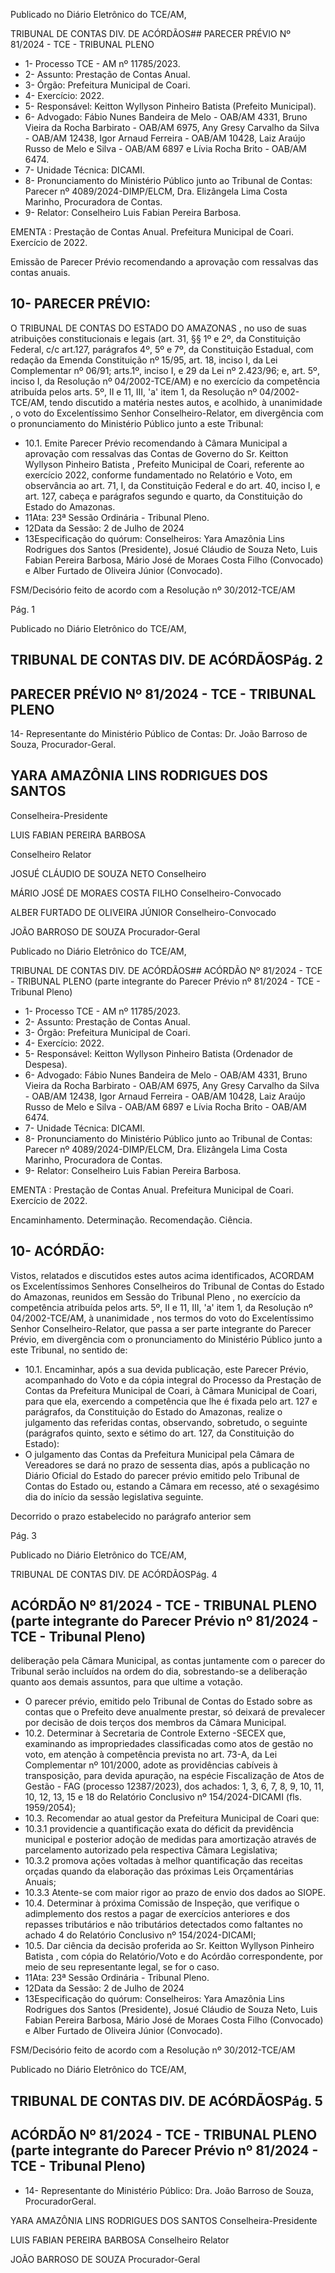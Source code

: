 Publicado  no  Diário  Eletrônico do TCE/AM,

TRIBUNAL DE CONTAS DIV. DE ACÓRDÃOS## PARECER PRÉVIO Nº 81/2024 - TCE - TRIBUNAL PLENO

- 1- Processo TCE - AM nº 11785/2023.
- 2- Assunto: Prestação de Contas Anual.
- 3- Órgão: Prefeitura Municipal de Coari.
- 4- Exercício: 2022.
- 5- Responsável: Keitton Wyllyson Pinheiro Batista (Prefeito Municipal).
- 6- Advogado: Fábio Nunes Bandeira de Melo - OAB/AM 4331, Bruno Vieira da Rocha Barbirato - OAB/AM 6975, Any Gresy Carvalho da Silva - OAB/AM 12438, Igor Arnaud Ferreira - OAB/AM 10428, Laiz Araújo Russo de Melo e Silva - OAB/AM 6897 e Lívia Rocha Brito - OAB/AM 6474.
- 7- Unidade Técnica: DICAMI.
- 8- Pronunciamento  do  Ministério  Público  junto  ao  Tribunal  de  Contas: Parecer  nº 4089/2024-DIMP/ELCM, Dra. Elizângela Lima Costa Marinho, Procuradora de Contas.
- 9- Relator: Conselheiro Luis Fabian Pereira Barbosa.

EMENTA :  Prestação  de  Contas  Anual.    Prefeitura Municipal de Coari.  Exercício de 2022.

Emissão de Parecer Prévio recomendando a aprovação com ressalvas das contas anuais.

## 10-  PARECER PRÉVIO:

O  TRIBUNAL  DE  CONTAS  DO  ESTADO  DO  AMAZONAS ,  no  uso  de  suas atribuições  constitucionais  e  legais  (art.  31,  §§  1º  e  2º,  da  Constituição  Federal,  c/c art.127,  parágrafos  4º,  5º  e  7º,  da  Constituição  Estadual,  com  redação  da  Emenda Constituição nº 15/95, art. 18, inciso I, da Lei Complementar nº 06/91; arts.1º, inciso I, e 29  da  Lei  nº  2.423/96;  e,  art.  5º,  inciso  I,  da  Resolução  nº  04/2002-TCE/AM)  e  no exercício da competência atribuída pelos arts. 5º, II e 11, III, 'a' item 1, da Resolução nº 04/2002-TCE/AM, tendo discutido a matéria nestes autos, e acolhido, à unanimidade , o voto do Excelentíssimo Senhor Conselheiro-Relator, em divergência com o pronunciamento do Ministério Público junto a este Tribunal:

- 10.1. Emite  Parecer  Prévio  recomendando  à  Câmara  Municipal  a aprovação  com  ressalvas das  Contas  de  Governo  do Sr. Keitton Wyllyson Pinheiro Batista , Prefeito Municipal de Coari, referente ao exercício  2022,  conforme  fundamentado  no  Relatório  e  Voto,  em observância ao art. 71, I, da Constituição Federal e do art. 40, inciso I, e art. 127, cabeça e parágrafos segundo e quarto, da Constituição do Estado do Amazonas.
- 11Ata: 23ª Sessão Ordinária - Tribunal Pleno.
- 12Data da Sessão: 2 de Julho de 2024
- 13Especificação  do  quórum: Conselheiros: Yara  Amazônia  Lins  Rodrigues  dos Santos  (Presidente),  Josué  Cláudio  de  Souza  Neto,  Luis  Fabian  Pereira  Barbosa, Mário  José  de  Moraes  Costa  Filho  (Convocado)  e  Alber  Furtado  de  Oliveira  Júnior (Convocado).

FSM/Decisório feito de acordo com a Resolução nº 30/2012-TCE/AM

Pág. 1

Publicado  no  Diário  Eletrônico do TCE/AM,

## TRIBUNAL DE CONTAS DIV. DE ACÓRDÃOSPág. 2

## PARECER PRÉVIO Nº 81/2024 - TCE - TRIBUNAL PLENO

14-  Representante  do  Ministério  Público  de  Contas: Dr. João  Barroso  de  Souza, Procurador-Geral.

## YARA AMAZÔNIA LINS RODRIGUES DOS SANTOS

Conselheira-Presidente

LUIS FABIAN PEREIRA BARBOSA

Conselheiro Relator

JOSUÉ CLÁUDIO DE SOUZA NETO Conselheiro

MÁRIO JOSÉ DE MORAES COSTA FILHO Conselheiro-Convocado

ALBER FURTADO DE OLIVEIRA JÚNIOR Conselheiro-Convocado

JOÃO BARROSO DE SOUZA Procurador-Geral

Publicado  no  Diário  Eletrônico do TCE/AM,

TRIBUNAL DE CONTAS DIV. DE ACÓRDÃOS## ACÓRDÃO Nº 81/2024 - TCE - TRIBUNAL PLENO (parte integrante do Parecer Prévio nº 81/2024 - TCE - Tribunal Pleno)

- 1- Processo TCE - AM nº 11785/2023.
- 2- Assunto: Prestação de Contas Anual.
- 3- Órgão: Prefeitura Municipal de Coari.
- 4- Exercício: 2022.
- 5- Responsável: Keitton Wyllyson Pinheiro Batista (Ordenador de Despesa).
- 6- Advogado: Fábio  Nunes  Bandeira de Melo  - OAB/AM 4331, Bruno Vieira da Rocha Barbirato - OAB/AM 6975, Any Gresy Carvalho da Silva - OAB/AM 12438, Igor Arnaud Ferreira - OAB/AM 10428, Laiz Araújo Russo de Melo e Silva - OAB/AM 6897 e Lívia Rocha Brito - OAB/AM 6474.
- 7- Unidade Técnica: DICAMI.
- 8- Pronunciamento  do  Ministério  Público  junto  ao  Tribunal  de  Contas: Parecer  nº 4089/2024-DIMP/ELCM, Dra. Elizângela Lima Costa Marinho, Procuradora de Contas.
- 9- Relator: Conselheiro Luis Fabian Pereira Barbosa.

EMENTA :  Prestação  de  Contas  Anual.    Prefeitura Municipal de Coari. Exercício de 2022.

Encaminhamento.  Determinação. Recomendação. Ciência.

## 10-  ACÓRDÃO:

Vistos, relatados e discutidos estes autos acima identificados, ACORDAM os Excelentíssimos Senhores Conselheiros do Tribunal de Contas do Estado do Amazonas, reunidos em Sessão do Tribunal Pleno , no exercício da competência atribuída pelos arts. 5º, II e 11, III, 'a' item 1, da Resolução nº 04/2002-TCE/AM, à unanimidade , nos termos do voto do Excelentíssimo Senhor Conselheiro-Relator, que passa a ser parte integrante do Parecer Prévio, em divergência com o pronunciamento do Ministério Público junto a este Tribunal, no sentido de:

- 10.1. Encaminhar, após  a  sua  devida  publicação,  este  Parecer  Prévio, acompanhado do Voto e da cópia integral do Processo da Prestação de Contas da Prefeitura Municipal de Coari, à Câmara Municipal de Coari, para que ela, exercendo a competência que lhe é fixada pelo art.  127  e  parágrafos,  da  Constituição  do  Estado  do  Amazonas, realize o julgamento das referidas contas, observando, sobretudo, o seguinte (parágrafos quinto, sexto e sétimo do art. 127, da Constituição do Estado):
- O  julgamento  das  Contas  da  Prefeitura  Municipal  pela Câmara de Vereadores se dará no prazo de sessenta dias, após a publicação no Diário Oficial do Estado  do parecer prévio  emitido  pelo  Tribunal  de  Contas  do  Estado  ou, estando  a  Câmara  em  recesso,  até  o  sexagésimo  dia  do início da sessão legislativa seguinte.

Decorrido o prazo estabelecido no parágrafo anterior sem

Pág. 3

Publicado  no  Diário  Eletrônico do TCE/AM,

TRIBUNAL DE CONTAS DIV. DE ACÓRDÃOSPág. 4

## ACÓRDÃO Nº 81/2024 - TCE - TRIBUNAL PLENO (parte integrante do Parecer Prévio nº 81/2024 - TCE - Tribunal Pleno)

deliberação pela Câmara Municipal, as contas juntamente com o parecer do Tribunal serão incluídos na ordem do dia, sobrestando-se a deliberação quanto aos demais assuntos, para que ultime a votação.

- O  parecer  prévio,  emitido  pelo  Tribunal  de  Contas  do Estado  sobre  as  contas  que  o  Prefeito  deve  anualmente prestar, só deixará de prevalecer por decisão de dois terços dos membros da Câmara Municipal.
- 10.2. Determinar à Secretaria de Controle Externo -SECEX  que, examinando  as  impropriedades  classificadas  como  atos  de  gestão no  voto,  em  atenção  à  competência  prevista  no  art.  73-A,  da  Lei Complementar  nº  101/2000,  adote  as  providências cabíveis à transposição,  para  devida  apuração,  na  espécie  Fiscalização  de Atos de Gestão - FAG (processo 12387/2023), dos achados: 1, 3, 6, 7,  8,  9,  10,  11,  10,  12,  13,  15  e 18  do  Relatório  Conclusivo  nº 154/2024-DICAMI (fls. 1959/2054);
- 10.3. Recomendar ao atual gestor da Prefeitura Municipal de Coari que:
- 10.3.1 providencie  a  quantificação  exata  do  déficit  da  previdência municipal  e  posterior  adoção  de  medidas  para  amortização através  de  parcelamento  autorizado  pela  respectiva  Câmara Legislativa;
- 10.3.2 promova ações voltadas à melhor quantificação das receitas orçadas quando da elaboração das próximas Leis Orçamentárias Anuais;
- 10.3.3 Atente-se  com  maior  rigor  ao  prazo  de  envio  dos  dados  ao SIOPE.
- 10.4. Determinar à  próxima  Comissão  de  Inspeção,  que  verifique  o adimplemento  dos  restos  a  pagar  de  exercícios  anteriores  e  dos repasses tributários e não tributários detectados como faltantes no achado 4 do Relatório Conclusivo nº 154/2024-DICAMI;
- 10.5. Dar ciência da decisão proferida ao Sr. Keitton Wyllyson Pinheiro Batista , com cópia do Relatório/Voto e do Acórdão correspondente, por meio de seu representante legal, se for o caso.
- 11Ata: 23ª Sessão Ordinária - Tribunal Pleno.
- 12Data da Sessão: 2 de Julho de 2024
- 13Especificação  do  quórum: Conselheiros: Yara  Amazônia  Lins  Rodrigues  dos Santos  (Presidente),  Josué  Cláudio  de  Souza  Neto,  Luis  Fabian  Pereira  Barbosa, Mário  José  de  Moraes  Costa  Filho  (Convocado)  e  Alber  Furtado  de  Oliveira  Júnior (Convocado).

FSM/Decisório feito de acordo com a Resolução nº 30/2012-TCE/AM

Publicado  no  Diário  Eletrônico do TCE/AM,

## TRIBUNAL DE CONTAS DIV. DE ACÓRDÃOSPág. 5

## ACÓRDÃO Nº 81/2024 - TCE - TRIBUNAL PLENO (parte integrante do Parecer Prévio nº 81/2024 - TCE - Tribunal Pleno)

- 14-  Representante do Ministério Público: Dra. João Barroso de Souza, ProcuradorGeral.

YARA AMAZÔNIA LINS RODRIGUES DOS SANTOS Conselheira-Presidente

LUIS FABIAN PEREIRA BARBOSA Conselheiro Relator

JOÃO BARROSO DE SOUZA Procurador-Geral
